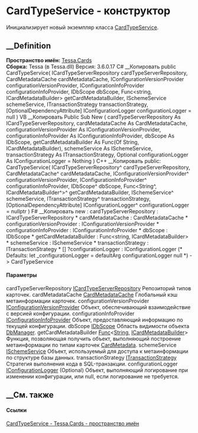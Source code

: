 # CardTypeService - конструктор
Инициализирует новый экземпляр класса
[CardTypeService](T_Tessa_Cards_CardTypeService.htm).
## __Definition
 **Пространство имён:** [Tessa.Cards](N_Tessa_Cards.htm)  
 **Сборка:** Tessa (в Tessa.dll) Версия: 3.6.0.17
C# __Копировать
     public CardTypeService(
    	ICardTypeServerRepository cardTypeServerRepository,
    	CardMetadataCache cardMetadataCache,
    	IConfigurationVersionProvider configurationVersionProvider,
    	IConfigurationInfoProvider configurationInfoProvider,
    	IDbScope dbScope,
    	Func<string, ICardMetadataBuilder> getCardMetadataBuilder,
    	ISchemeService schemeService,
    	ITransactionStrategy transactionStrategy,
    	[OptionalDependencyAttribute] IConfigurationLogger configurationLogger = null
    )
VB __Копировать
     Public Sub New ( 
    	cardTypeServerRepository As ICardTypeServerRepository,
    	cardMetadataCache As CardMetadataCache,
    	configurationVersionProvider As IConfigurationVersionProvider,
    	configurationInfoProvider As IConfigurationInfoProvider,
    	dbScope As IDbScope,
    	getCardMetadataBuilder As Func(Of String, ICardMetadataBuilder),
    	schemeService As ISchemeService,
    	transactionStrategy As ITransactionStrategy,
    	<OptionalDependencyAttribute> Optional configurationLogger As IConfigurationLogger = Nothing
    )
C++ __Копировать
     public:
    CardTypeService(
    	ICardTypeServerRepository^ cardTypeServerRepository, 
    	CardMetadataCache^ cardMetadataCache, 
    	IConfigurationVersionProvider^ configurationVersionProvider, 
    	IConfigurationInfoProvider^ configurationInfoProvider, 
    	IDbScope^ dbScope, 
    	Func<String^, ICardMetadataBuilder^>^ getCardMetadataBuilder, 
    	ISchemeService^ schemeService, 
    	ITransactionStrategy^ transactionStrategy, 
    	[OptionalDependencyAttribute] IConfigurationLogger^ configurationLogger = nullptr
    )
F# __Копировать
     new : 
            cardTypeServerRepository : ICardTypeServerRepository * 
            cardMetadataCache : CardMetadataCache * 
            configurationVersionProvider : IConfigurationVersionProvider * 
            configurationInfoProvider : IConfigurationInfoProvider * 
            dbScope : IDbScope * 
            getCardMetadataBuilder : Func<string, ICardMetadataBuilder> * 
            schemeService : ISchemeService * 
            transactionStrategy : ITransactionStrategy * 
            [<OptionalDependencyAttribute>] ?configurationLogger : IConfigurationLogger 
    (* Defaults:
            let _configurationLogger = defaultArg configurationLogger null
    *)
    -> CardTypeService
#### Параметры
cardTypeServerRepository
[ICardTypeServerRepository](T_Tessa_Cards_ICardTypeServerRepository.htm)
    Репозиторий типов карточек.
cardMetadataCache
[CardMetadataCache](T_Tessa_Cards_Metadata_CardMetadataCache.htm)
    Глобальный кэш метаинформации карточек.
configurationVersionProvider
[IConfigurationVersionProvider](T_Tessa_Platform_Runtime_IConfigurationVersionProvider.htm)
    Объект, обеспечивающий взаимодействие с версией конфигурации.
configurationInfoProvider
[IConfigurationInfoProvider](T_Tessa_Platform_Runtime_IConfigurationInfoProvider.htm)
    Объект, предоставляющий информацию по текущей конфигурации.
dbScope [IDbScope](T_Tessa_Platform_Data_IDbScope.htm)
    Область видимости объекта [DbManager](T_Tessa_Platform_Data_DbManager.htm).
getCardMetadataBuilder
[Func](https://learn.microsoft.com/dotnet/api/system.func-2)<[String](https://learn.microsoft.com/dotnet/api/system.string),
[ICardMetadataBuilder](T_Tessa_Cards_Metadata_ICardMetadataBuilder.htm)>
     Функция, позволяющая получить объект, выполняющий построение метаинформации по типам карточек [CardMetadata](T_Tessa_Cards_Metadata_CardMetadata.htm). 
schemeService [ISchemeService](T_Tessa_Scheme_ISchemeService.htm)
     Объект, используемый для доступа к метаинформации по структуре базы данных. 
transactionStrategy
[ITransactionStrategy](T_Tessa_Platform_Data_ITransactionStrategy.htm)
    Стратегия выполнения кода в SQL-транзакции.
configurationLogger
[IConfigurationLogger](T_Tessa_Platform_Configuration_IConfigurationLogger.htm)
(Optional)
     Объект, выполняющий логирование при изменении конфигурации, или null, если логирование не требуется. 
## __См. также
#### Ссылки
[CardTypeService - ](T_Tessa_Cards_CardTypeService.htm)
[Tessa.Cards - пространство имён](N_Tessa_Cards.htm)
